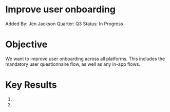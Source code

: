 # Improve user onboarding

Added By: Jen Jackson
Quarter: Q3
Status: In Progress

# Objective

We want to improve user onboarding across all platforms. This includes the mandatory user questionnaire flow, as well as any in-app flows.

# Key Results

1. 
2.